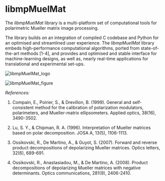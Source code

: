 # libmpMuelMat
The *libmpMuelMat* library is a multi-platform set of computational tools for polarimetric Mueller matrix image processing.

The library builds on an integration of compiled C codebase and Python for an optimised and streamlined user experience.
The *libmpMuelMat* library embeds high-performance computational algorithms, ported from state-of-the-art methods [1-4], and provides and optimised and stable interface for machine-learning designs, as well as, nearly real-time applications for translational and experimental set-ups.


![libmpMuelMat_logo](https://user-images.githubusercontent.com/35454056/190458107-ceac50e6-29dc-49b9-a319-2d29d30ccc8d.png)


![libmpMuelMat_figure](https://user-images.githubusercontent.com/35454056/190457954-cfc9c019-52fa-46e1-8d5f-db7802dd41ac.png)


*References:*

1. Compain, E., Poirier, S., & Drevillon, B. (1999). General and self-consistent method for the calibration of polarization modulators, polarimeters, and Mueller-matrix ellipsometers. Applied optics, 38(16), 3490-3502.

2. Lu, S. Y., & Chipman, R. A. (1996). Interpretation of Mueller matrices based on polar decomposition. JOSA A, 13(5), 1106-1113.

3. Ossikovski, R., De Martino, A., & Guyot, S. (2007). Forward and reverse product decompositions of depolarizing Mueller matrices. Optics letters, 32(6), 689-691.

4. Ossikovski, R., Anastasiadou, M., & De Martino, A. (2008). Product decompositions of depolarizing Mueller matrices with negative determinants. Optics communications, 281(9), 2406-2410.
